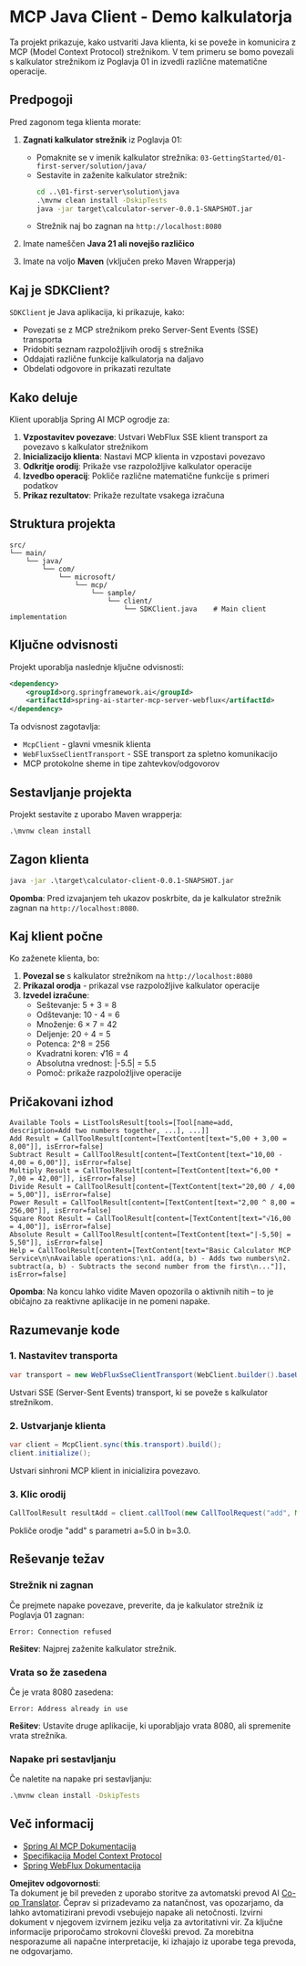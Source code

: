 <!--
CO_OP_TRANSLATOR_METADATA:
{
  "original_hash": "7074b9f4c8cd147c1c10f569d8508c82",
  "translation_date": "2025-07-13T18:38:25+00:00",
  "source_file": "03-GettingStarted/02-client/solution/java/README.md",
  "language_code": "sl"
}
-->
# MCP Java Client - Demo kalkulatorja

Ta projekt prikazuje, kako ustvariti Java klienta, ki se poveže in komunicira z MCP (Model Context Protocol) strežnikom. V tem primeru se bomo povezali s kalkulator strežnikom iz Poglavja 01 in izvedli različne matematične operacije.

## Predpogoji

Pred zagonom tega klienta morate:

1. **Zagnati kalkulator strežnik** iz Poglavja 01:
   - Pomaknite se v imenik kalkulator strežnika: `03-GettingStarted/01-first-server/solution/java/`
   - Sestavite in zaženite kalkulator strežnik:
     ```cmd
     cd ..\01-first-server\solution\java
     .\mvnw clean install -DskipTests
     java -jar target\calculator-server-0.0.1-SNAPSHOT.jar
     ```
   - Strežnik naj bo zagnan na `http://localhost:8080`

2. Imate nameščen **Java 21 ali novejšo različico**
3. Imate na voljo **Maven** (vključen preko Maven Wrapperja)

## Kaj je SDKClient?

`SDKClient` je Java aplikacija, ki prikazuje, kako:
- Povezati se z MCP strežnikom preko Server-Sent Events (SSE) transporta
- Pridobiti seznam razpoložljivih orodij s strežnika
- Oddajati različne funkcije kalkulatorja na daljavo
- Obdelati odgovore in prikazati rezultate

## Kako deluje

Klient uporablja Spring AI MCP ogrodje za:

1. **Vzpostavitev povezave**: Ustvari WebFlux SSE klient transport za povezavo s kalkulator strežnikom
2. **Inicializacijo klienta**: Nastavi MCP klienta in vzpostavi povezavo
3. **Odkritje orodij**: Prikaže vse razpoložljive kalkulator operacije
4. **Izvedbo operacij**: Pokliče različne matematične funkcije s primeri podatkov
5. **Prikaz rezultatov**: Prikaže rezultate vsakega izračuna

## Struktura projekta

```
src/
└── main/
    └── java/
        └── com/
            └── microsoft/
                └── mcp/
                    └── sample/
                        └── client/
                            └── SDKClient.java    # Main client implementation
```

## Ključne odvisnosti

Projekt uporablja naslednje ključne odvisnosti:

```xml
<dependency>
    <groupId>org.springframework.ai</groupId>
    <artifactId>spring-ai-starter-mcp-server-webflux</artifactId>
</dependency>
```

Ta odvisnost zagotavlja:
- `McpClient` - glavni vmesnik klienta
- `WebFluxSseClientTransport` - SSE transport za spletno komunikacijo
- MCP protokolne sheme in tipe zahtevkov/odgovorov

## Sestavljanje projekta

Projekt sestavite z uporabo Maven wrapperja:

```cmd
.\mvnw clean install
```

## Zagon klienta

```cmd
java -jar .\target\calculator-client-0.0.1-SNAPSHOT.jar
```

**Opomba**: Pred izvajanjem teh ukazov poskrbite, da je kalkulator strežnik zagnan na `http://localhost:8080`.

## Kaj klient počne

Ko zaženete klienta, bo:

1. **Povezal se** s kalkulator strežnikom na `http://localhost:8080`
2. **Prikazal orodja** - prikazal vse razpoložljive kalkulator operacije
3. **Izvedel izračune**:
   - Seštevanje: 5 + 3 = 8
   - Odštevanje: 10 - 4 = 6
   - Množenje: 6 × 7 = 42
   - Deljenje: 20 ÷ 4 = 5
   - Potenca: 2^8 = 256
   - Kvadratni koren: √16 = 4
   - Absolutna vrednost: |-5.5| = 5.5
   - Pomoč: prikaže razpoložljive operacije

## Pričakovani izhod

```
Available Tools = ListToolsResult[tools=[Tool[name=add, description=Add two numbers together, ...], ...]]
Add Result = CallToolResult[content=[TextContent[text="5,00 + 3,00 = 8,00"]], isError=false]
Subtract Result = CallToolResult[content=[TextContent[text="10,00 - 4,00 = 6,00"]], isError=false]
Multiply Result = CallToolResult[content=[TextContent[text="6,00 * 7,00 = 42,00"]], isError=false]
Divide Result = CallToolResult[content=[TextContent[text="20,00 / 4,00 = 5,00"]], isError=false]
Power Result = CallToolResult[content=[TextContent[text="2,00 ^ 8,00 = 256,00"]], isError=false]
Square Root Result = CallToolResult[content=[TextContent[text="√16,00 = 4,00"]], isError=false]
Absolute Result = CallToolResult[content=[TextContent[text="|-5,50| = 5,50"]], isError=false]
Help = CallToolResult[content=[TextContent[text="Basic Calculator MCP Service\n\nAvailable operations:\n1. add(a, b) - Adds two numbers\n2. subtract(a, b) - Subtracts the second number from the first\n..."]], isError=false]
```

**Opomba**: Na koncu lahko vidite Maven opozorila o aktivnih nitih – to je običajno za reaktivne aplikacije in ne pomeni napake.

## Razumevanje kode

### 1. Nastavitev transporta
```java
var transport = new WebFluxSseClientTransport(WebClient.builder().baseUrl("http://localhost:8080"));
```
Ustvari SSE (Server-Sent Events) transport, ki se poveže s kalkulator strežnikom.

### 2. Ustvarjanje klienta
```java
var client = McpClient.sync(this.transport).build();
client.initialize();
```
Ustvari sinhroni MCP klient in inicializira povezavo.

### 3. Klic orodij
```java
CallToolResult resultAdd = client.callTool(new CallToolRequest("add", Map.of("a", 5.0, "b", 3.0)));
```
Pokliče orodje "add" s parametri a=5.0 in b=3.0.

## Reševanje težav

### Strežnik ni zagnan
Če prejmete napake povezave, preverite, da je kalkulator strežnik iz Poglavja 01 zagnan:
```
Error: Connection refused
```
**Rešitev**: Najprej zaženite kalkulator strežnik.

### Vrata so že zasedena
Če je vrata 8080 zasedena:
```
Error: Address already in use
```
**Rešitev**: Ustavite druge aplikacije, ki uporabljajo vrata 8080, ali spremenite vrata strežnika.

### Napake pri sestavljanju
Če naletite na napake pri sestavljanju:
```cmd
.\mvnw clean install -DskipTests
```

## Več informacij

- [Spring AI MCP Dokumentacija](https://docs.spring.io/spring-ai/reference/api/mcp/)
- [Specifikacija Model Context Protocol](https://modelcontextprotocol.io/)
- [Spring WebFlux Dokumentacija](https://docs.spring.io/spring-framework/docs/current/reference/html/web-reactive.html)

**Omejitev odgovornosti**:  
Ta dokument je bil preveden z uporabo storitve za avtomatski prevod AI [Co-op Translator](https://github.com/Azure/co-op-translator). Čeprav si prizadevamo za natančnost, vas opozarjamo, da lahko avtomatizirani prevodi vsebujejo napake ali netočnosti. Izvirni dokument v njegovem izvirnem jeziku velja za avtoritativni vir. Za ključne informacije priporočamo strokovni človeški prevod. Za morebitna nesporazume ali napačne interpretacije, ki izhajajo iz uporabe tega prevoda, ne odgovarjamo.